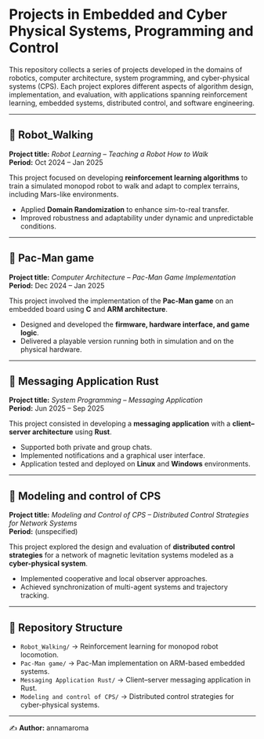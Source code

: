 # Projects in Embedded and Cyber Physical Systems, Programming and Control

This repository collects a series of projects developed in the domains of robotics, computer architecture, system programming, and cyber-physical systems (CPS). Each project explores different aspects of algorithm design, implementation, and evaluation, with applications spanning reinforcement learning, embedded systems, distributed control, and software engineering.

---

## 📂 Robot_Walking
**Project title:** *Robot Learning – Teaching a Robot How to Walk*  
**Period:** Oct 2024 – Jan 2025  

This project focused on developing **reinforcement learning algorithms** to train a simulated monopod robot to walk and adapt to complex terrains, including Mars-like environments.  
- Applied **Domain Randomization** to enhance sim-to-real transfer.  
- Improved robustness and adaptability under dynamic and unpredictable conditions.  

---

## 📂 Pac-Man game
**Project title:** *Computer Architecture – Pac-Man Game Implementation*  
**Period:** Dec 2024 – Jan 2025  

This project involved the implementation of the **Pac-Man game** on an embedded board using **C** and **ARM architecture**.  
- Designed and developed the **firmware, hardware interface, and game logic**.  
- Delivered a playable version running both in simulation and on the physical hardware.  

---

## 📂 Messaging Application Rust
**Project title:** *System Programming – Messaging Application*  
**Period:** Jun 2025 – Sep 2025  

This project consisted in developing a **messaging application** with a **client–server architecture** using **Rust**.  
- Supported both private and group chats.  
- Implemented notifications and a graphical user interface.  
- Application tested and deployed on **Linux** and **Windows** environments.  

---

## 📂 Modeling and control of CPS
**Project title:** *Modeling and Control of CPS – Distributed Control Strategies for Network Systems*  
**Period:** (unspecified)  

This project explored the design and evaluation of **distributed control strategies** for a network of magnetic levitation systems modeled as a **cyber-physical system**.  
- Implemented cooperative and local observer approaches.  
- Achieved synchronization of multi-agent systems and trajectory tracking.  

---

## 📌 Repository Structure
- `Robot_Walking/` → Reinforcement learning for monopod robot locomotion.  
- `Pac-Man game/` → Pac-Man implementation on ARM-based embedded systems.  
- `Messaging Application Rust/` → Client–server messaging application in Rust.  
- `Modeling and control of CPS/` → Distributed control strategies for cyber-physical systems.  

---

✍️ **Author:** annamaroma  
